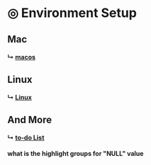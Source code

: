 

# &#x25ce; Environment Setup


## Mac 
#### &#x21b3; [macos](./OS/macos.md)

## Linux
#### &#x21b3; [Linux](./OS/linux.md)

## And More
#### &#x21b3; [to-do List](./OS/list.md)
**what is the highlight groups for "NULL" value**

